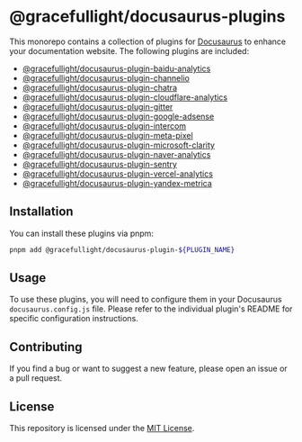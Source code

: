 # @gracefullight/docusaurus-plugins

This monorepo contains a collection of plugins for [Docusaurus](https://docusaurus.io/) to enhance your documentation website. The following plugins are included:

- [@gracefullight/docusaurus-plugin-baidu-analytics](https://www.npmjs.com/package/@gracefullight/docusaurus-plugin-baidu-analytics)
- [@gracefullight/docusaurus-plugin-channelio](https://www.npmjs.com/package/@gracefullight/docusaurus-plugin-channelio)
- [@gracefullight/docusaurus-plugin-chatra](https://www.npmjs.com/package/@gracefullight/docusaurus-plugin-chatra)
- [@gracefullight/docusaurus-plugin-cloudflare-analytics](https://www.npmjs.com/package/@gracefullight/docusaurus-plugin-cloudflare-analytics)
- [@gracefullight/docusaurus-plugin-gitter](https://www.npmjs.com/package/@gracefullight/docusaurus-plugin-gitter)
- [@gracefullight/docusaurus-plugin-google-adsense](https://www.npmjs.com/package/@gracefullight/docusaurus-plugin-google-adsense)
- [@gracefullight/docusaurus-plugin-intercom](https://www.npmjs.com/package/@gracefullight/docusaurus-plugin-intercom)
- [@gracefullight/docusaurus-plugin-meta-pixel](https://www.npmjs.com/package/@gracefullight/docusaurus-plugin-meta-pixel)
- [@gracefullight/docusaurus-plugin-microsoft-clarity](https://www.npmjs.com/package/@gracefullight/docusaurus-plugin-microsoft-clarity)
- [@gracefullight/docusaurus-plugin-naver-analytics](https://www.npmjs.com/package/@gracefullight/docusaurus-plugin-naver-analytics)
- [@gracefullight/docusaurus-plugin-sentry](https://www.npmjs.com/package/@gracefullight/docusaurus-plugin-sentry)
- [@gracefullight/docusaurus-plugin-vercel-analytics](https://www.npmjs.com/package/@gracefullight/docusaurus-plugin-vercel-analytics)
- [@gracefullight/docusaurus-plugin-yandex-metrica](https://www.npmjs.com/package/@gracefullight/docusaurus-plugin-yandex-metrica)

## Installation

You can install these plugins via pnpm:

```bash
pnpm add @gracefullight/docusaurus-plugin-${PLUGIN_NAME}
```

## Usage

To use these plugins, you will need to configure them in your Docusaurus `docusaurus.config.js` file. Please refer to the individual plugin's README for specific configuration instructions.

## Contributing

If you find a bug or want to suggest a new feature, please open an issue or a pull request.

## License

This repository is licensed under the [MIT License](LICENSE).

